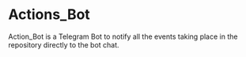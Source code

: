 # Actions_Bot

Action_Bot is a Telegram Bot to notify all the events taking place in the repository directly to the bot chat.
